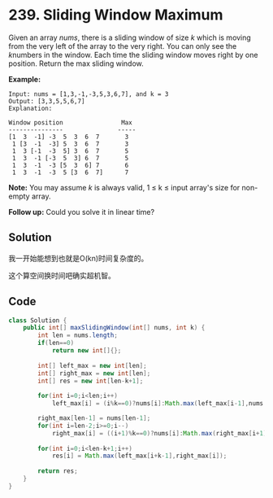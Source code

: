 # 239. Sliding Window Maximum

Given an array *nums*, there is a sliding window of size *k* which is moving from the very left of the array to the very right. You can only see the *k*numbers in the window. Each time the sliding window moves right by one position. Return the max sliding window.

**Example:**

```
Input: nums = [1,3,-1,-3,5,3,6,7], and k = 3
Output: [3,3,5,5,6,7] 
Explanation: 

Window position                Max
---------------               -----
[1  3  -1] -3  5  3  6  7       3
 1 [3  -1  -3] 5  3  6  7       3
 1  3 [-1  -3  5] 3  6  7       5
 1  3  -1 [-3  5  3] 6  7       5
 1  3  -1  -3 [5  3  6] 7       6
 1  3  -1  -3  5 [3  6  7]      7
```

**Note:** 
You may assume *k* is always valid, 1 ≤ k ≤ input array's size for non-empty array.

**Follow up:**
Could you solve it in linear time?



## Solution

我一开始能想到也就是O(kn)时间复杂度的。

这个算空间换时间吧确实超机智。



## Code

```java
class Solution {
    public int[] maxSlidingWindow(int[] nums, int k) {
        int len = nums.length;
        if(len==0)
            return new int[]{};
        
        int[] left_max = new int[len];
        int[] right_max = new int[len];
        int[] res = new int[len-k+1];
        
        for(int i=0;i<len;i++)
            left_max[i] = (i%k==0)?nums[i]:Math.max(left_max[i-1],nums[i]);

        right_max[len-1] = nums[len-1];
        for(int i=len-2;i>=0;i--)
            right_max[i] = ((i+1)%k==0)?nums[i]:Math.max(right_max[i+1],nums[i]);
        
        for(int i=0;i<len-k+1;i++)
            res[i] = Math.max(left_max[i+k-1],right_max[i]);
        
        return res;        
    }
}
```


